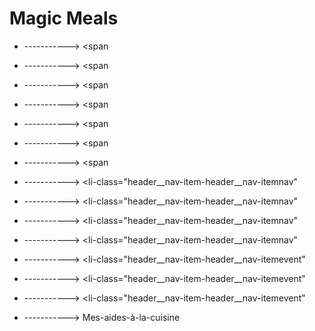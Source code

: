 # Magic Meals






  - -----------> <span





  - -----------> <span




  - -----------> <span






  - -----------> <span



  - -----------> <span






  - -----------> <span



  - -----------> <span




  - -----------> <li-class="header__nav-item-header__nav-itemnav"
  - -----------> <li-class="header__nav-item-header__nav-itemnav"
  - -----------> <li-class="header__nav-item-header__nav-itemnav"
  - -----------> <li-class="header__nav-item-header__nav-itemnav"
  - -----------> <li-class="header__nav-item-header__nav-itemevent"
  - -----------> <li-class="header__nav-item-header__nav-itemevent"
  - -----------> <li-class="header__nav-item-header__nav-itemevent"
















































  - -----------> Mes-aides-à-la-cuisine




